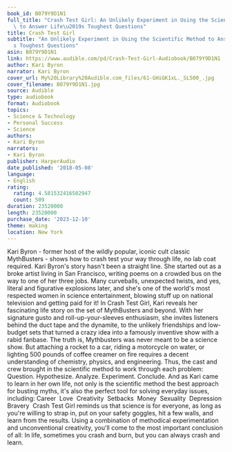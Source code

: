 ```yaml
---
book_id: B079Y9D1N1
full_title: "Crash Test Girl: An Unlikely Experiment in Using the Scientific Method\
  \ to Answer Life\u2019s Toughest Questions"
title: Crash Test Girl
subtitle: "An Unlikely Experiment in Using the Scientific Method to Answer Life\u2019\
  s Toughest Questions"
asin: B079Y9D1N1
link: https://www.audible.com/pd/Crash-Test-Girl-Audiobook/B079Y9D1N1
author: Kari Byron
narrator: Kari Byron
cover_url: My%20Library%20Audible.com_files/61-GHiGK1xL._SL500_.jpg
cover_filename: B079Y9D1N1.jpg
source: Audible
type: audiobook
format: Audiobook
topics:
- Science & Technology
- Personal Success
- Science
authors:
- Kari Byron
narrators:
- Kari Byron
publisher: HarperAudio
date_published: '2018-05-08'
language:
- English
rating:
  rating: 4.581532416502947
  count: 509
duration: 23520000
length: 23520000
purchase_date: '2023-12-10'
theme: making
location: New York
---
```

Kari Byron - former host of the wildly popular, iconic cult classic MythBusters - shows how to crash test your way through life, no lab coat required.
Kari Byron's story hasn't been a straight line. She started out as a broke artist living in San Francisco, writing poems on a crowded bus on the way to one of her three jobs. Many curveballs, unexpected twists, and yes, literal and figurative explosions later, and she's one of the world's most respected women in science entertainment, blowing stuff up on national television and getting paid for it!
In Crash Test Girl, Kari reveals her fascinating life story on the set of MythBusters and beyond. With her signature gusto and roll-up-your-sleeves enthusiasm, she invites listeners behind the duct tape and the dynamite, to the unlikely friendships and low-budget sets that turned a crazy idea into a famously inventive show with a rabid fanbase.
The truth is, Mythbusters was never meant to be a science show. But attaching a rocket to a car, riding a motorcycle on water, or lighting 500 pounds of coffee creamer on fire requires a decent understanding of chemistry, physics, and engineering.
Thus, the cast and crew brought in the scientific method to work through each problem: Question. Hypothesize. Analyze. Experiment. Conclude.
And as Kari came to learn in her own life, not only is the scientific method the best approach for busting myths, it's also the perfect tool for solving everyday issues, including:
Career  Love  Creativity  Setbacks  Money  Sexuality  Depression  Bravery  Crash Test Girl reminds us that science is for everyone, as long as you're willing to strap in, put on your safety goggles, hit a few walls, and learn from the results. Using a combination of methodical experimentation and unconventional creativity, you'll come to the most important conclusion of all: In life, sometimes you crash and burn, but you can always crash and learn.
